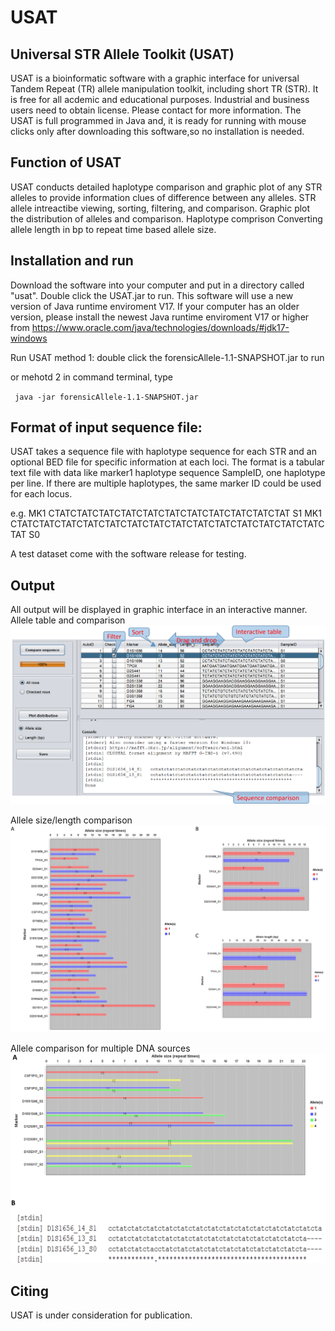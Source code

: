 # USAT
## Universal STR Allele Toolkit (USAT)

USAT is a bioinformatic software with a graphic interface for universal Tandem Repeat (TR) allele manipulation toolkit, including short TR (STR). It is free for all acdemic and educational purposes. Industrial and business users need to obtain license. Please contact for more information.
The USAT is full programmed in Java and, it is ready for running with mouse clicks only after downloading this software,so no installation is needed. 

## Function of USAT
USAT conducts detailed haplotype comparison and graphic plot of any STR alleles to provide information clues of difference between any alleles.
STR allele intreactibe viewing, sorting, filtering, and comparison. 
Graphic plot the distribution of alleles and comparison. 
Haplotype comprison
Converting allele length in bp to repeat time based allele size. 

## Installation and run
 Download the software into your computer and put in a directory called "usat". Double click the USAT.jar to run. This software will use a new version of Java runtime enviroment V17. If your computer has an older version, please install the newest Java runtime enviroment V17 or higher from https://www.oracle.com/java/technologies/downloads/#jdk17-windows 
 
 Run USAT
 method 1: double click the forensicAllele-1.1-SNAPSHOT.jar to run
 
 or mehotd 2 in command terminal, type 
 
` java -jar forensicAllele-1.1-SNAPSHOT.jar`



## Format of input sequence file:
USAT takes a sequence file with haplotype sequence for each STR and an optional BED file for specific information at each loci.
The format is a tabular text file with data like marker1 <tab> haplotype sequence <tab> SampleID, one haplotype per line. If there are multiple haplotypes, the same marker ID could be used for each locus. 
 
 e.g.
  MK1 CTATCTATCTATCTATCTATCTATCTATCTATCTATCTATCTAT S1
  MK1 CTATCTATCTATCTATCTATCTATCTATCTATCTATCTATCTATCTATCTATCTATCTAT S0
  
  A test dataset come with the software release for testing.
 
## Output
 
 All output will be displayed in graphic interface in an interactive manner.
 Allele table and comparison
![What is this](USAT_viewTableAlign_panel.png)
 
 Allele size/length comparison
 ![What is this](USAT_plot_panel.png)
 
 Allele comparison for multiple DNA sources
  ![What is this](Comp_HG002_003.png)
 
 ## Citing
 USAT is under consideration for publication.
  
